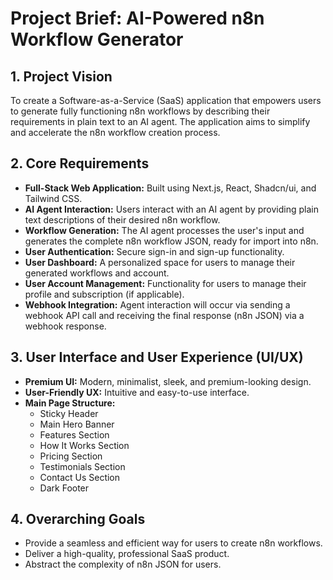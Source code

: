 # Project Brief: AI-Powered n8n Workflow Generator

## 1. Project Vision

To create a Software-as-a-Service (SaaS) application that empowers users to generate fully functioning n8n workflows by describing their requirements in plain text to an AI agent. The application aims to simplify and accelerate the n8n workflow creation process.

## 2. Core Requirements

*   **Full-Stack Web Application:** Built using Next.js, React, Shadcn/ui, and Tailwind CSS.
*   **AI Agent Interaction:** Users interact with an AI agent by providing plain text descriptions of their desired n8n workflow.
*   **Workflow Generation:** The AI agent processes the user's input and generates the complete n8n workflow JSON, ready for import into n8n.
*   **User Authentication:** Secure sign-in and sign-up functionality.
*   **User Dashboard:** A personalized space for users to manage their generated workflows and account.
*   **User Account Management:** Functionality for users to manage their profile and subscription (if applicable).
*   **Webhook Integration:** Agent interaction will occur via sending a webhook API call and receiving the final response (n8n JSON) via a webhook response.

## 3. User Interface and User Experience (UI/UX)

*   **Premium UI:** Modern, minimalist, sleek, and premium-looking design.
*   **User-Friendly UX:** Intuitive and easy-to-use interface.
*   **Main Page Structure:**
    *   Sticky Header
    *   Main Hero Banner
    *   Features Section
    *   How It Works Section
    *   Pricing Section
    *   Testimonials Section
    *   Contact Us Section
    *   Dark Footer

## 4. Overarching Goals

*   Provide a seamless and efficient way for users to create n8n workflows.
*   Deliver a high-quality, professional SaaS product.
*   Abstract the complexity of n8n JSON for users.
